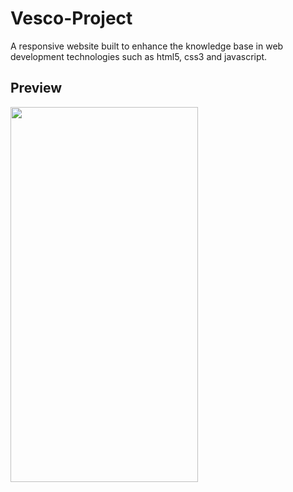 # Vesco-Project
A responsive website built to enhance the knowledge base in web development technologies such as html5, css3 and javascript.

## Preview
<img src="https://github.com/douglasbrandao21/vesco/blob/master/vesco/img/preview.jpg" width="300" height="600" /> 
